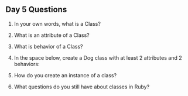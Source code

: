 ## Day 5 Questions

1. In your own words, what is a Class?

1. What is an attribute of a Class?

1. What is behavior of a Class?

1. In the space below, create a Dog class with at least 2 attributes and 2 behaviors:

1. How do you create an instance of a class?

1. What questions do you still have about classes in Ruby?

